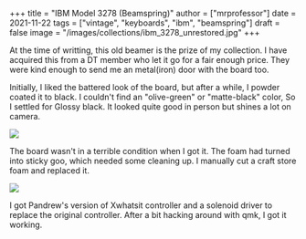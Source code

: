 +++
title = "IBM Model 3278 (Beamspring)"
author = ["mrprofessor"]
date = 2021-11-22
tags = ["vintage", "keyboards", "ibm", "beamspring"]
draft = false
image = "/images/collections/ibm_3278_unrestored.jpg"
+++

At the time of writting, this old beamer is the prize of my collection. I have
acquired this from a DT member who let it go for a fair enough price. They were
kind enough to send me an metal(iron) door with the board too.

Initially, I liked the battered look of the board, but after a while, I powder
coated it to black. I couldn't find an "olive-green" or "matte-black" color,
So I settled for Glossy black. It looked quite good in person but shines a lot
on camera.

<div class="post-image">
  <img src="/images/collections/ibm_3278_powdercoated.jpg" />
</div>

The board wasn't in a terrible condition when I got it. The foam had turned
into sticky goo, which needed some cleaning up. I manually cut a craft store
foam and replaced it.

<div class="post-image">
  <img src="/images/collections/ibm_3278_foam.jpg" />
</div>

I got Pandrew's version of Xwhatsit controller and a solenoid driver to replace
the original controller. After a bit hacking around with qmk, I got it working.
